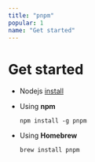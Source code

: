 ```yaml
---
title: "pnpm"
popular: 1
name: "Get started"
---
```


# Get started

- Nodejs [install](https://nodejs.org/en/)

- Using **npm**

  ```
  npm install -g pnpm
  ```

- Using **Homebrew**

  ```
  brew install pnpm
  ```
